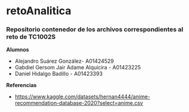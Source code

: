 # retoAnalitica
### Repositorio contenedor de los archivos correspondientes al reto de TC1002S

**Alumnos**
- Alejandro Suárez González- A01424529
- Gabdiel Gersom Jair Adame Alquicira - A01423225
- Daniel Hidalgo Badillo - A01423393

**Referencias**
- https://www.kaggle.com/datasets/hernan4444/anime-recommendation-database-2020?select=anime.csv
